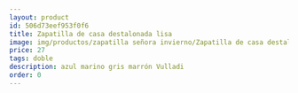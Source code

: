 ```yaml
---
layout: product
id: 506d73eef953f0f6
title: Zapatilla de casa destalonada lisa
image: img/productos/zapatilla señora invierno/Zapatilla de casa destalonada lisa=27=doble=azul marino gris marrón Vulladi.webp
price: 27
tags: doble
description: azul marino gris marrón Vulladi
order: 0
---
```

